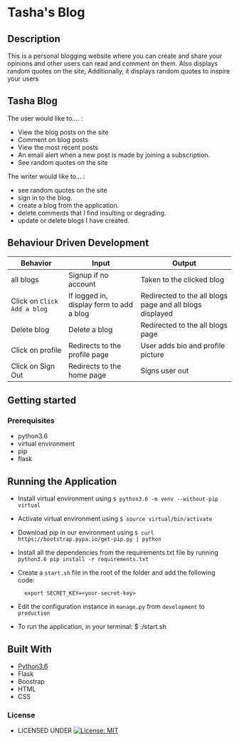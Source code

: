 # Tasha's Blog

## Description
This is a personal blogging website where you can create and share your opinions and other users can read and comment on them. Also displays random quotes on the site, Additionally, it displays random quotes to inspire your users

## Tasha Blog
The user would like to.... :
*  View the blog posts on the site
*  Comment on blog posts
*  View the most recent posts
*  An email alert when a new post is made by joining a        subscription.
* See random quotes on the site

The writer would like to... :

* see random quotes on the site
* sign in to the blog.
* create a blog from the application.
* delete comments that I find insulting or degrading.
* update or delete blogs I have created.




## Behaviour Driven Development
| Behavior            | Input                         | Output                        | 
| ------------------- | ----------------------------- | ----------------------------- |
| all blogs | Signup if no account | Taken to the clicked blog | Click on `Comment`
| Click on `Click Add a blog` | If logged in, display form to add a blog| Redirected to the all blogs page and all blogs displayed 
|Delete blog | Delete a blog | Redirected to the all blogs page
| Click on profile | Redirects to the profile page | User adds bio and profile picture |
| Click on Sign Out | Redirects to the home page | Signs user out |


## Getting started

### Prerequisites
* python3.6
* virtual environment
* pip
* flask


## Running the Application
* Install virtual environment using `$ python3.6 -m venv --without-pip virtual`
* Activate virtual environment using `$ source virtual/bin/activate`
* Download pip in our environment using `$ curl https://bootstrap.pypa.io/get-pip.py | python`
* Install all the dependencies from the requirements.txt file by running `python3.6 pip install -r requirements.txt`
* Create a `start.sh` file in the root of the folder and add the following code:

        export SECRET_KEY=<your-secret-key>

* Edit the configuration instance in `manage.py` from `development` to `production`
* To run the application, in your terminal:
        $ ./start.sh
        
## Built With

* [Python3.6](https://docs.python.org/3/)
* Flask
* Boostrap
* HTML
* CSS

### License

* LICENSED UNDER  [![License: MIT](https://img.shields.io/badge/License-MIT-yellow.svg)](license/MIT)
